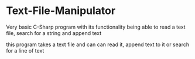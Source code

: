 # Text-File-Manipulator
Very basic C-Sharp program with its functionality being able to read a text file, search for a string and append text

this program takes a text file and can can read it, append text to it or search for a line of text
